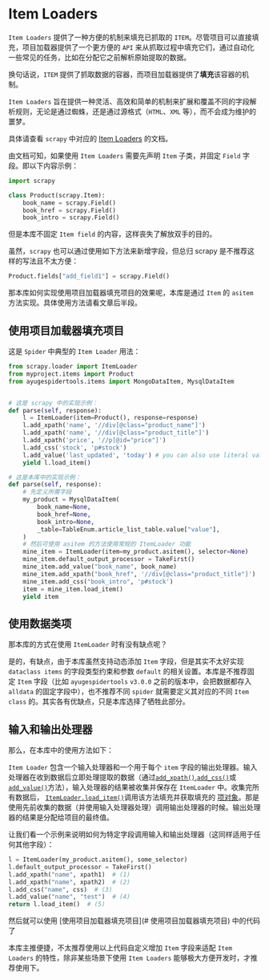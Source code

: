 # Item Loaders

`Item Loaders` 提供了一种方便的机制来填充已抓取的 `ITEM`。尽管项目可以直接填充，项目加载器提供了一个更方便的 `API` 来从抓取过程中填充它们，通过自动化一些常见的任务，比如在分配它之前解析原始提取的数据。

换句话说，`ITEM` 提供了抓取数据的容器，而项目加载器提供了**填充**该容器的机制。

`Item Loaders` 旨在提供一种灵活、高效和简单的机制来扩展和覆盖不同的字段解析规则，无论是通过蜘蛛，还是通过源格式（`HTML`、`XML` 等），而不会成为维护的噩梦。

具体请查看 `scrapy` 中对应的 [Item Loaders](https://docs.scrapy.org/en/latest/topics/loaders.html) 的文档。

由文档可知，如果使用 `Item Loaders` 需要先声明 `Item` 子类，并固定 `Field` 字段。即以下内容示例：

```python
import scrapy

class Product(scrapy.Item):
    book_name = scrapy.Field()
    book_href = scrapy.Field()
    book_intro = scrapy.Field()
```

但是本库不固定 `Item field` 的内容，这样丧失了解放双手的目的。

虽然，`scrapy` 也可以通过使用如下方法来新增字段，但总归 scrapy 是不推荐这样的写法且不太方便：

```python
Product.fields["add_field1"] = scrapy.Field()
```

那本库如何实现使用项目加载器填充项目的效果呢，本库是通过 `Item` 的 `asitem` 方法实现。具体使用方法请看文章后半段。

## 使用项目加载器填充项目

这是 `Spider` 中典型的 `Item Loader` 用法：

```python
from scrapy.loader import ItemLoader
from myproject.items import Product
from ayugespidertools.items import MongoDataItem, MysqlDataItem


# 这是 scrapy 中的实现示例：
def parse(self, response):
    l = ItemLoader(item=Product(), response=response)
    l.add_xpath('name', '//div[@class="product_name"]')
    l.add_xpath('name', '//div[@class="product_title"]')
    l.add_xpath('price', '//p[@id="price"]')
    l.add_css('stock', 'p#stock')
    l.add_value('last_updated', 'today') # you can also use literal values
    yield l.load_item()

# 这是本库中的实现示例：
def parse(self, response):
    # 先定义所需字段
    my_product = MysqlDataItem(
        book_name=None,
        book_href=None,
        book_intro=None,
        _table=TableEnum.article_list_table.value["value"],
    )
    # 然后可使用 asitem 的方法使用常规的 ItemLoader 功能
    mine_item = ItemLoader(item=my_product.asitem(), selector=None)
    mine_item.default_output_processor = TakeFirst()
    mine_item.add_value("book_name", book_name)
    mine_item.add_xpath("book_href", '//div[@class="product_title"]')
    mine_item.add_css("book_intro", 'p#stock')
    item = mine_item.load_item()
    yield item
```

## 使用数据类项

那本库的方式在使用 `ItemLoader` 时有没有缺点呢？

是的，有缺点，由于本库虽然支持动态添加 `Item` 字段，但是其实不太好实现 `dataclass items` 的字段类型约束和参数 `default` 的相关设置。本库是不推荐固定 `Item` 字段（比如 `ayugespidertools` `v3.0.0` 之前的版本中，会把数据都存入 `alldata` 的固定字段中），也不推荐不同 `spider` 就需要定义其对应的不同 `Item class` 的。其实各有优缺点，只是本库选择了牺牲此部分。

## 输入和输出处理器

那么，在本库中的使用方法如下：

`Item Loader` 包含一个输入处理器和一个用于每个 `item` 字段的输出处理器。输入处理器在收到数据后立即处理提取的数据（通过[`add_xpath()`](https://docs.scrapy.org/en/latest/topics/loaders.html#scrapy.loader.ItemLoader.add_xpath),[`add_css()`](https://docs.scrapy.org/en/latest/topics/loaders.html#scrapy.loader.ItemLoader.add_css)或 [`add_value()`](https://docs.scrapy.org/en/latest/topics/loaders.html#scrapy.loader.ItemLoader.add_value)方法），输入处理器的结果被收集并保存在 `ItemLoader` 中。收集完所有数据后， [`ItemLoader.load_item()`](https://docs.scrapy.org/en/latest/topics/loaders.html#scrapy.loader.ItemLoader.load_item)调用该方法填充并获取填充的 [项对象](https://docs.scrapy.org/en/latest/topics/items.html#topics-items)。那是使用先前收集的数据（并使用输入处理器处理）调用输出处理器的时候。输出处理器的结果是分配给项目的最终值。

让我们看一个示例来说明如何为特定字段调用输入和输出处理器（这同样适用于任何其他字段）：

```python
l = ItemLoader(my_product.asitem(), some_selector)
l.default_output_processor = TakeFirst()
l.add_xpath("name", xpath1)  # (1)
l.add_xpath("name", xpath2)  # (2)
l.add_css("name", css)  # (3)
l.add_value("name", "test")  # (4)
return l.load_item()  # (5)
```

然后就可以使用 [使用项目加载器填充项目](# 使用项目加载器填充项目) 中的代码了

本库主推便捷，不太推荐使用以上代码自定义增加 `Item` 字段来适配 `Item Loaders` 的特性，除非某些场景下使用 `Item Loaders` 能够极大方便开发时，才推荐使用下。
